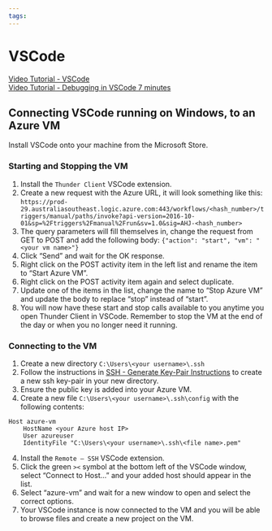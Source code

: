 ```yaml
---
tags:
---
```


# VSCode

[Video Tutorial - VSCode](https://code.visualstudio.com/docs/getstarted/introvideos)  
[Video Tutorial - Debugging in VSCode 7 minutes](https://code.visualstudio.com/docs/introvideos/debugging)

## Connecting VSCode running on Windows, to an Azure VM

Install VSCode onto your machine from the Microsoft Store.

### Starting and Stopping the VM

1. Install the `Thunder Client` VSCode extension.
2. Create a new request with the Azure URL, it will look something like this:
   `https://prod-29.australiasoutheast.logic.azure.com:443/workflows/<hash_number>/triggers/manual/paths/invoke?api-version=2016-10-01&sp=%2Ftriggers%2Fmanual%2Frun&sv=1.0&sig=AHJ-<hash_number>`
3. The query parameters will fill themselves in, change the request from GET to
   POST and add the following body:
   `{"action": "start", "vm": "<your vm name>"}`
4. Click “Send” and wait for the OK response.
5. Right click on the POST activity item in the left list and rename the item to
   “Start Azure VM”.
6. Right click on the POST activity item again and select duplicate.
7. Update one of the items in the list, change the name to “Stop Azure VM” and
   update the body to replace “stop” instead of “start”.
8. You will now have these start and stop calls available to you anytime you
   open Thunder Client in VSCode. Remember to stop the VM at the end of the day
   or when you no longer need it running.

### Connecting to the VM

1. Create a new directory `C:\Users\<your username>\.ssh`
2. Follow the instructions in [SSH - Generate Key-Pair Instructions](./ssh.md)
   to create a new ssh key-pair in your new directory.
3. Ensure the public key is added into your Azure VM.
4. Create a new file `C:\Users\<your username>\.ssh\config` with the following
   contents:

```
Host azure-vm
    HostName <your Azure host IP>
    User azureuser
    IdentityFile "C:\Users\<your username>\.ssh\<file name>.pem"
```

4. Install the `Remote – SSH` VSCode extension.
5. Click the green `><` symbol at the bottom left of the VSCode window, select
   “Connect to Host…” and your added host should appear in the list.
6. Select “azure-vm” and wait for a new window to open and select the correct
   options.
7. Your VSCode instance is now connected to the VM and you will be able to
   browse files and create a new project on the VM.
